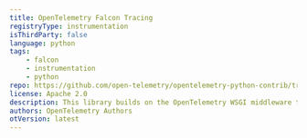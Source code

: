 ```yaml
---
title: OpenTelemetry Falcon Tracing
registryType: instrumentation
isThirdParty: false
language: python
tags:
    - falcon
    - instrumentation
    - python
repo: https://github.com/open-telemetry/opentelemetry-python-contrib/tree/main/instrumentation/opentelemetry-instrumentation-falcon
license: Apache 2.0
description: This library builds on the OpenTelemetry WSGI middleware to track web requests in Falcon applications.
authors: OpenTelemetry Authors
otVersion: latest
---
```

